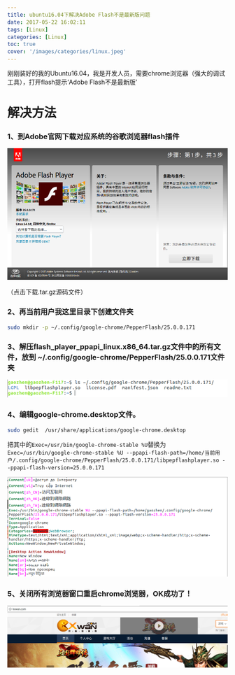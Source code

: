 ```yaml
---
title: ubuntu16.04下解决Adobe Flash不是最新版问题
date: 2017-05-22 16:02:11
tags: [Linux]
categories: [Linux]
toc: true
cover: '/images/categories/linux.jpeg'
---
```


刚刚装好的我的Ubuntu16.04，我是开发人员，需要chrome浏览器（强大的调试工具），打开flash提示‘Adobe Flash不是最新版’

# 解决方法

### 1、到Adobe官网下载对应系统的谷歌浏览器flash插件

<img src='/images/google-adobe-flash.png' />

（点击下载.tar.gz源码文件）

### 2、再当前用户我这里目录下创建文件夹

```bash
sudo mkdir -p ~/.config/google-chrome/PepperFlash/25.0.0.171
```

### 3、解压flash_player_ppapi_linux.x86_64.tar.gz文件中的所有文件，放到 ~/.config/google-chrome/PepperFlash/25.0.0.171文件夹

<img src='/images/google_flash_plugin.png' />

### 4、编辑google-chrome.desktop文件。

```bash
sudo gedit  /usr/share/applications/google-chrome.desktop
```

把其中的`Exec=/usr/bin/google-chrome-stable %U`替换为`Exec=/usr/bin/google-chrome-stable %U --ppapi-flash-path=/home/当前用户/.config/google-chrome/PepperFlash/25.0.0.171/libpepflashplayer.so --ppapi-flash-version=25.0.0.171`

<img src='/images/google.desktop.png' />

### 5、关闭所有浏览器窗口重启chrome浏览器，OK成功了！

<img src='/images/google_flash_success.png' />